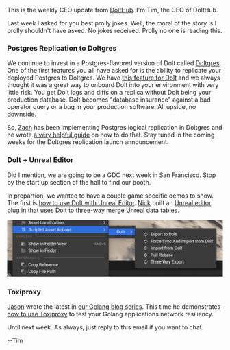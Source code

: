 This is the weekly CEO update from [DoltHub](https://www.dolthub.com/). I'm Tim, the CEO of DoltHub. 

Last week I asked for you best prolly jokes. Well, the moral of the story is I prolly shouldn't have asked. No jokes received. Prolly no one is reading this.

### Postgres Replication to Doltgres

We continue to invest in a Postgres-flavored version of Dolt called [Doltgres](https://github.com/dolthub/doltgresql). One of the first features you all have asked for is the ability to replicate your deployed Postgres to Doltgres. We have [this feature for Dolt](https://docs.dolthub.com/introduction/getting-started/versioned-mysql-replica) and we always thought it was a great way to onboard Dolt into your environment with very little risk. You get Dolt logs and diffs on a replica without Dolt being your production database. Dolt becomes "database insurance" against a bad operator query or a bug in your production software. All upside, no downside. 

So, [Zach](https://www.dolthub.com/team#zach) has been implementing Postgres logical replication in Doltgres and he wrote [a very helpful guide](https://www.dolthub.com/blog/2024-03-08-postgres-logical-replication/) on how to do that. Stay tuned in the coming weeks for the Doltgres replication launch announcement.

### Dolt + Unreal Editor

Did I mention, we are going to be a GDC next week in San Francisco. Stop by the start up section of the hall to find our booth.

In prepartion, we wanted to have a couple game specific demos to show. The first is [how to use Dolt with Unreal Editor](https://www.dolthub.com/blog/2024-03-11-dolt-plus-unreal/). [Nick](https://www.dolthub.com/team#) built an [Unreal editor plug in](https://github.com/dolthub/unreal-dolt) that uses Dolt to three-way merge Unreal data tables. 

[![Dolt + Unreal](../images/unreal-teaser.png)](https://www.dolthub.com/blog/2024-03-11-dolt-plus-unreal/)

### Toxiproxy

[Jason](https://www.dolthub.com/team#jason) wrote the latest in [our Golang blog series](https://www.dolthub.com/blog/?q=golang). This time he demonstrates [how to use Toxiproxy](https://www.dolthub.com/blog/2024-03-13-golang-toxiproxy/) to test your Golang applications network resiliency.

Until next week. As always, just reply to this email if you want to chat.

--Tim